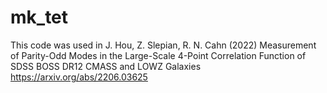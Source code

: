 # mk_tet

This code was used in J. Hou, Z. Slepian, R. N. Cahn (2022) Measurement of Parity-Odd Modes in the Large-Scale 4-Point Correlation Function of SDSS BOSS DR12 CMASS and LOWZ Galaxies https://arxiv.org/abs/2206.03625
